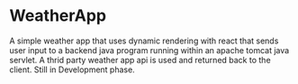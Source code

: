 # WeatherApp

A simple weather app that uses dynamic rendering with react that sends user input to a backend java program running within an apache tomcat java servlet. A thrid party weather app api is used and returned back to the client. Still in Development phase. 
